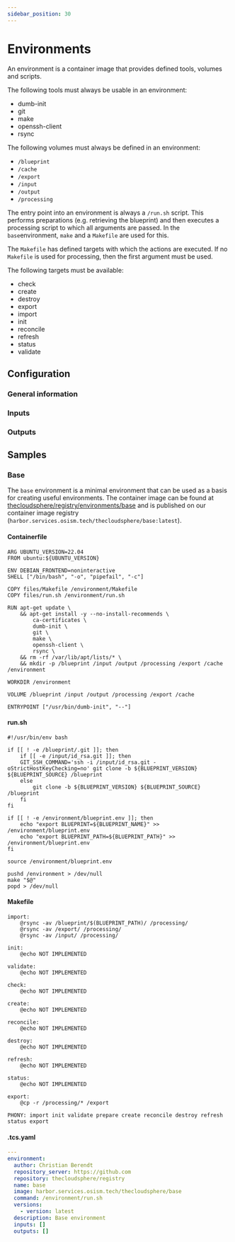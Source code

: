 ```yaml
---
sidebar_position: 30
---
```


# Environments

An environment is a container image that provides defined tools, volumes and
scripts.

The following tools must always be usable in an environment:

* dumb-init
* git
* make
* openssh-client
* rsync

The following volumes must always be defined in an environment:

* ``/blueprint``
* ``/cache``
* ``/export``
* ``/input``
* ``/output``
* ``/processing``

The entry point into an environment is always a ``/run.sh`` script. This performs
preparations (e.g. retrieving the blueprint) and then executes a processing script
to which all arguments are passed. In the ``base``environment, ``make`` and a
``Makefile`` are used for this.

The ``Makefile`` has defined targets with which the actions are executed. If no
``Makefile`` is used for processing, then the first argument must be used.

The following targets must be available:

* check
* create
* destroy
* export
* import
* init
* reconcile
* refresh
* status
* validate

## Configuration

### General information

### Inputs

### Outputs

## Samples

### Base

The ``base`` environment is a minimal environment that can be used as a basis for
creating useful environments. The container image can be found at
[thecloudsphere/registry/environments/base](https://github.com/thecloudsphere/registry/tree/main/environments/base)
and is published on our container image registry
(``harbor.services.osism.tech/thecloudsphere/base:latest``).

#### Containerfile

```
ARG UBUNTU_VERSION=22.04
FROM ubuntu:${UBUNTU_VERSION}

ENV DEBIAN_FRONTEND=noninteractive
SHELL ["/bin/bash", "-o", "pipefail", "-c"]

COPY files/Makefile /environment/Makefile
COPY files/run.sh /environment/run.sh

RUN apt-get update \
    && apt-get install -y --no-install-recommends \
        ca-certificates \
        dumb-init \
        git \
        make \
        openssh-client \
        rsync \
    && rm -rf /var/lib/apt/lists/* \
    && mkdir -p /blueprint /input /output /processing /export /cache /environment

WORKDIR /environment

VOLUME /blueprint /input /output /processing /export /cache

ENTRYPOINT ["/usr/bin/dumb-init", "--"]
```

#### run.sh

```
#!/usr/bin/env bash

if [[ ! -e /blueprint/.git ]]; then
    if [[ -e /input/id_rsa.git ]]; then
	GIT_SSH_COMMAND='ssh -i /input/id_rsa.git -oStrictHostKeyChecking=no' git clone -b ${BLUEPRINT_VERSION} ${BLUEPRINT_SOURCE} /blueprint
    else
        git clone -b ${BLUEPRINT_VERSION} ${BLUEPRINT_SOURCE} /blueprint
    fi
fi

if [[ ! -e /environment/blueprint.env ]]; then
    echo "export BLUEPRINT=${BLUEPRINT_NAME}" >> /environment/blueprint.env
    echo "export BLUEPRINT_PATH=${BLUEPRINT_PATH}" >> /environment/blueprint.env
fi

source /environment/blueprint.env

pushd /environment > /dev/null
make "$@"
popd > /dev/null
```

#### Makefile

```
import:
	@rsync -av /blueprint/$(BLUEPRINT_PATH)/ /processing/
	@rsync -av /export/ /processing/
	@rsync -av /input/ /processing/

init:
	@echo NOT IMPLEMENTED

validate:
	@echo NOT IMPLEMENTED

check:
	@echo NOT IMPLEMENTED

create:
	@echo NOT IMPLEMENTED

reconcile:
	@echo NOT IMPLEMENTED

destroy:
	@echo NOT IMPLEMENTED

refresh:
	@echo NOT IMPLEMENTED

status:
	@echo NOT IMPLEMENTED

export:
	@cp -r /processing/* /export

PHONY: import init validate prepare create reconcile destroy refresh status export
```

#### .tcs.yaml

```yaml
---
environment:
  author: Christian Berendt
  repository_server: https://github.com
  repository: thecloudsphere/registry
  name: base
  image: harbor.services.osism.tech/thecloudsphere/base
  command: /environment/run.sh
  versions:
    - version: latest
  description: Base environment
  inputs: []
  outputs: []
```
